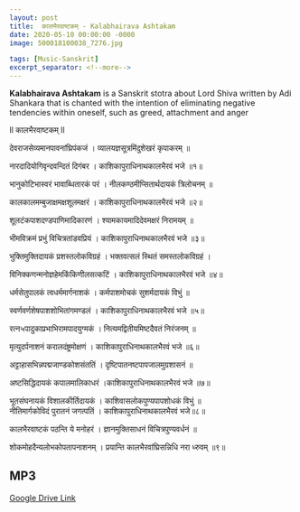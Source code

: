 ```yaml
---
layout: post
title:  कालभैरवाष्टकम् - Kalabhairava Ashtakam
date: 2020-05-10 00:00:00 -0000
image: 500018100038_7276.jpg

tags: [Music-Sanskrit]
excerpt_separator: <!--more-->
---
```


 <!--more-->



﻿**Kalabhairava Ashtakam** is a Sanskrit stotra about Lord Shiva written by Adi Shankara that is chanted with the intention of eliminating negative tendencies within oneself, such as greed, attachment and anger

ll कालभैरवाष्टकम् ll  

देवराजसेव्यमानपावनांघ्रिपंकजं । व्यालयज्ञसूत्रमिंदुशेखरं कृपाकरम् ॥  

नारदादियोगिवृन्दवन्दितं दिगंबर । काशिकापुराधिनाथकालभैरवं भजे ॥१॥  

भानुकोटिभास्वरं भावाब्धितारकं परं । नीलकण्ठमीप्सितार्थदायकं त्रिलोचनम् ॥  

कालकालमम्बुजाक्षमक्षशूलमक्षरं । काशिकापुराधिनाथकालभैरवं भजे ॥२॥

शूलटंकपाशदण्डपाणिमादिकारणं । श्यामकायमादिदेवमक्षरं निरामयम् ॥  
  
भीमविक्रमं प्रभुं विचित्रतांडवप्रियं । काशिकापुराधिनाथकालभैरवं भजे ॥३॥ 

भुक्तिमुक्तिदायकं प्रशस्तलोकविग्रहं । भक्तवत्सलं स्थितं समस्तलोकविग्रहं । 

विनिक्कणन्मनोज्ञहेमकिंकिणीलसत्कटिं । काशिकापुराधिनाथकालभैरवं भजे ॥४॥  

धर्मसेतुपालकं त्वधर्ममार्गनाशकं । कर्मपाशमोचकं सुशर्मदायकं विभुं ॥  

स्वर्णवर्णशेषपाशशोभितांगमण्डलं । काशिकापुराधिनाथकालभैरवं भजे ॥५॥  

रत्न५पादुकाप्रभाभिरामपादयुग्मकं ।  नित्यमद्वितीयमिष्टदैवतं निरंजनम् ॥

मृत्युदर्पनाशनं करालदंष्ट्रमोक्षणं । काशिकापुराधिनाथकालभैरवं भजे ॥६॥  

अट्टाहासभिन्नपद्मजाण्डकोशसंततिं । दृष्टिपातनष्टपापजालमुग्रशासनं ॥

अष्टसिद्धिदायकं कपालमालिकाधरं ।काशिकापुराधिनाथकालभैरवं भजे ॥७॥  

भूतसंघनायकं विशालकीर्तिदायकं । काशिवासलोकपुण्यपापशोधकं विभुं ॥  
नीतिमार्गकोविदं पुरातनं जगत्पतिं । काशिकापुराधिनाथकालभैरवं भजे॥८॥  

कालभैरवाष्टकं पठन्ति ये मनोहरं । ज्ञानमुक्तिसाधनं विचित्रपुण्यवर्धनं ॥

शोकमोहदैन्यलोभकोपतापनाशनम् । प्रयान्ति कालभैरवांघ्रिसन्निधि नरा ध्‍रुवम् ॥९॥


## MP3

[Google Drive Link][Google Drive Link]

[Google Drive Link]: https://drive.google.com/file/d/1kTn52MRQyZmPgoKAmJxfwF53PP1KT5md/view?usp=sharing
